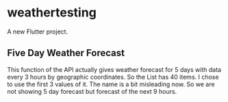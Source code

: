 # weathertesting

A new Flutter project.

## Five Day Weather Forecast

This function of the API actually gives weather forecast for 5 days with data every 3 hours by geographic coordinates. So the List has 40 items. I chose to use the first 3 values of it. The name is a bit misleading now. So we are not showing 5 day forecast but forecast of the next 9 hours.
